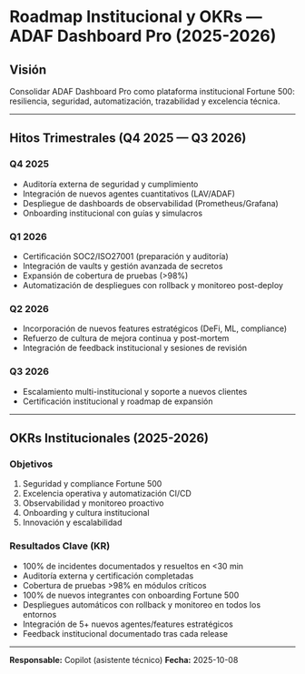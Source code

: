 # Roadmap Institucional y OKRs — ADAF Dashboard Pro (2025-2026)

## Visión
Consolidar ADAF Dashboard Pro como plataforma institucional Fortune 500: resiliencia, seguridad, automatización, trazabilidad y excelencia técnica.

---

## Hitos Trimestrales (Q4 2025 — Q3 2026)

### Q4 2025
- Auditoría externa de seguridad y cumplimiento
- Integración de nuevos agentes cuantitativos (LAV/ADAF)
- Despliegue de dashboards de observabilidad (Prometheus/Grafana)
- Onboarding institucional con guías y simulacros

### Q1 2026
- Certificación SOC2/ISO27001 (preparación y auditoría)
- Integración de vaults y gestión avanzada de secretos
- Expansión de cobertura de pruebas (>98%)
- Automatización de despliegues con rollback y monitoreo post-deploy

### Q2 2026
- Incorporación de nuevos features estratégicos (DeFi, ML, compliance)
- Refuerzo de cultura de mejora continua y post-mortem
- Integración de feedback institucional y sesiones de revisión

### Q3 2026
- Escalamiento multi-institucional y soporte a nuevos clientes
- Certificación institucional y roadmap de expansión

---

## OKRs Institucionales (2025-2026)

### Objetivos
1. Seguridad y compliance Fortune 500
2. Excelencia operativa y automatización CI/CD
3. Observabilidad y monitoreo proactivo
4. Onboarding y cultura institucional
5. Innovación y escalabilidad

### Resultados Clave (KR)
- 100% de incidentes documentados y resueltos en <30 min
- Auditoría externa y certificación completadas
- Cobertura de pruebas >98% en módulos críticos
- 100% de nuevos integrantes con onboarding Fortune 500
- Despliegues automáticos con rollback y monitoreo en todos los entornos
- Integración de 5+ nuevos agentes/features estratégicos
- Feedback institucional documentado tras cada release

---

**Responsable:** Copilot (asistente técnico)
**Fecha:** 2025-10-08
